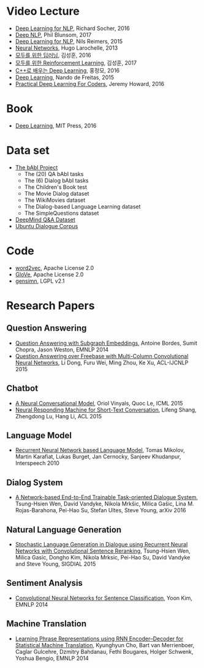 # Video Lecture

- [Deep Learning for NLP](http://cs224d.stanford.edu/), Richard Socher, 2016
- [Deep NLP](https://github.com/oxford-cs-deepnlp-2017/lectures), Phil Blunsom, 2017 
- [Deep Learning for NLP](https://github.com/UKPLab/deeplearning4nlp-tutorial/tree/master/2015-10_Lecture), Nils Reimers, 2015
- [Neural Networks](http://info.usherbrooke.ca/hlarochelle/neural_networks/content.html), Hugo Larochelle, 2013
- [모두를 위한 딥러닝](http://hunkim.github.io/ml/), 김성훈, 2016
- [모두를 위한 Reinforcement Learning](http://hunkim.github.io/ml/), 김성훈, 2017
- [C++로 배우는 Deep Learning](http://blog.naver.com/atelierjpro), 홍정모, 2016
- [Deep Learning](https://www.youtube.com/playlist?list=PLE6Wd9FR--EfW8dtjAuPoTuPcqmOV53Fu), Nando de Freitas, 2015
- [Practical Deep Learning For Coders](http://course.fast.ai/), Jeremy Howard, 2016

# Book

- [Deep Learning](http://www.deeplearningbook.org/), MIT Press, 2016

# Data set

- [The bAbI Project](https://research.fb.com/projects/babi/)
	- The (20) QA bAbI tasks
	- The (6) Dialog bAbI tasks
	- The Children's Book test
	- The Movie Dialog dataset
	- The WikiMovies dataset
	- The Dialog-based Language Learning dataset
	- The SimpleQuestions dataset
- [DeepMind Q&A Dataset](http://cs.nyu.edu/~kcho/DMQA/)
- [Ubuntu Dialogue Corpus](https://github.com/rkadlec/ubuntu-ranking-dataset-creator)

# Code

- [word2vec](https://code.google.com/p/word2vec/), Apache License 2.0
- [GloVe](https://github.com/stanfordnlp/GloVe), Apache License 2.0
- [gensimn](https://github.com/RaRe-Technologies/gensim), LGPL v2.1

# Research Papers

## Question Answering

- [Question Answering with Subgraph Embeddings](https://arxiv.org/pdf/1406.3676v3.pdf), Antoine Bordes, Sumit Chopra, Jason Weston, EMNLP 2014
- [Question Answering over Freebase with Multi-Column Convolutional Neural Networks](http://www.anthology.aclweb.org/P/P15/P15-1026.pdf), Li Dong, Furu Wei, Ming Zhou, Ke Xu, ACL-IJCNLP 2015

## Chatbot

- [A Neural Conversational Model](https://arxiv.org/abs/1506.05869), Oriol Vinyals, Quoc Le, ICML 2015
- [Neural Responding Machine for Short-Text Conversation](https://arxiv.org/abs/1503.02364), Lifeng Shang, Zhengdong Lu, Hang Li, ACL 2015

## Language Model

- [Recurrent Neural Network based Language Model](http://www.fit.vutbr.cz/research/groups/speech/publi/2010/mikolov_interspeech2010_IS100722.pdf), Tomas Mikolov, Martin Karafiat, Lukas Burget, Jan Cernocky, Sanjeev Khudanpur, Interspeech 2010
 
## Dialog System

- [A Network-based End-to-End Trainable Task-oriented Dialogue System](https://arxiv.org/pdf/1604.04562v2.pdf), Tsung-Hsien Wen, David Vandyke, Nikola Mrkšic, Milica Gašic, Lina M. Rojas-Barahona, Pei-Hao Su, Stefan Ultes, Steve Young, arXiv 2016

## Natural Language Generation

- [Stochastic Language Generation in Dialogue using Recurrent Neural Networks with Convolutional Sentence Reranking](http://www.sigdial.org/workshops/conference16/proceedings/pdf/SIGDIAL39.pdf), Tsung-Hsien Wen, Milica Gasic, Dongho Kim, Nikola Mrksic, Pei-Hao Su, David Vandyke and Steve Young, SIGDIAL 2015

## Sentiment Analysis

- [Convolutional Neural Networks for Sentence Classification](https://arxiv.org/abs/1408.5882), Yoon Kim, EMNLP 2014

## Machine Translation

- [Learning Phrase Representations using RNN Encoder–Decoder for Statistical Machine Translation](https://arxiv.org/abs/1406.1078), Kyunghyun Cho, Bart van Merrienboer, Caglar Gulcehre, Dzmitry Bahdanau, Fethi Bougares, Holger Schwenk, Yoshua Bengio, EMNLP 2014
